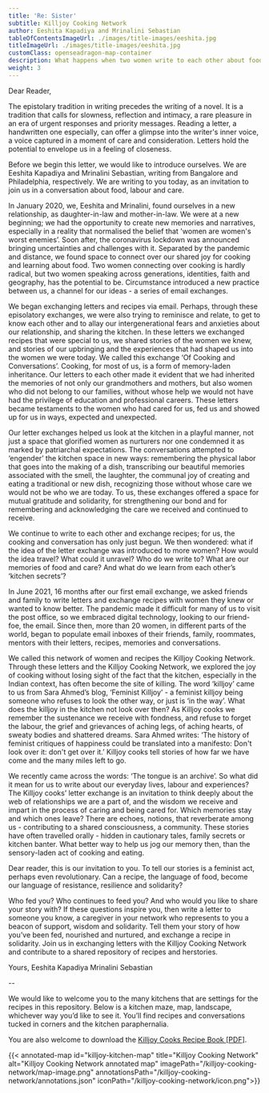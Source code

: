 ```yaml
---
title: 'Re: Sister'
subtitle: Killjoy Cooking Network
author: Eeshita Kapadiya and Mrinalini Sebastian
tableOfContentsImageUrl: ./images/title-images/eeshita.jpg
titleImageUrl: ./images/title-images/eeshita.jpg
customClass: openseadragon-map-container
description: What happens when two women write to each other about food?
weight: 3
---
```


Dear Reader,

The epistolary tradition in writing precedes the writing of a novel. It is a tradition that calls for slowness, reflection and intimacy, a rare pleasure in an era of urgent responses and priority messages. Reading a letter, a handwritten one especially, can offer a glimpse into the writer's inner voice, a voice captured in a moment of care and consideration. Letters hold the potential to envelope us in a feeling of closeness.

Before we begin this letter, we would like to introduce ourselves. We are Eeshita Kapadiya and Mrinalini Sebastian, writing from Bangalore and Philadelphia, respectively. We are writing to you today, as an invitation to join us in a conversation about food, labour and care.

In January 2020, we, Eeshita and Mrinalini, found ourselves in a new relationship, as daughter-in-law and mother-in-law. We were at a new beginning; we had the opportunity to create new memories and narratives, especially in a reality that normalised the belief that 'women are women's worst enemies’. Soon after, the coronavirus lockdown was announced bringing uncertainties and challenges with it. Separated by the pandemic and distance, we found space to connect over our shared joy for cooking and learning about food. Two women connecting over cooking is hardly radical, but two women speaking across generations, identities, faith and geography, has the potential to be. Circumstance introduced a new practice between us, a channel for our ideas - a series of email exchanges.

We began exchanging letters and recipes via email. Perhaps, through these episolatory exchanges, we were also trying to reminisce and relate, to get to know each other and to allay our intergenerational fears and anxieties about our relationship, and sharing the kitchen. In these letters we exchanged recipes that were special to us, we shared stories of the women we knew, and stories of our upbringing and the experiences that had shaped us into the women we were today. We called this exchange ‘Of Cooking and Conversations’. Cooking, for most of us, is a form of memory-laden inheritance. Our letters to each other made it evident that we had inherited the memories of not only our grandmothers and mothers, but also women who did not belong to our families, without whose help we would not have had the privilege of education and professional careers. These letters became testaments to the women who had cared for us, fed us and showed up for us in ways, expected and unexpected.

Our letter exchanges helped us look at the kitchen in a playful manner, not just a space that glorified women as nurturers nor one condemned it as marked by patriarchal expectations. The conversations attempted to ‘engender’ the kitchen space in new ways: remembering the physical labor that goes into the making of a dish, transcribing our beautiful memories associated with the smell, the laughter, the communal joy of creating and eating a traditional or new dish, recognizing those without whose care we would not be who we are today. To us, these exchanges offered a space for mutual gratitude and solidarity, for strengthening our bond and for remembering and acknowledging the care we received and continued to receive.

We continue to write to each other and exchange recipes; for us, the cooking and conversation has only just begun.
We then wondered: what if the idea of the letter exchange was introduced to more women? How would the idea travel? What could it unravel? Who do we write to? What are our memories of food and care? And what do we learn from each other’s ‘kitchen secrets’?

In June 2021, 16 months after our first email exchange, we asked friends and family to write letters and exchange recipes with women they knew or wanted to know better. The pandemic made it difficult for many of us to visit the post office, so we embraced digital technology, looking to our friend-foe, the email. Since then, more than 20 women, in different parts of the world, began to populate email inboxes of their friends, family, roommates, mentors with their letters, recipes, memories and conversations.

We called this network of women and recipes the Killjoy Cooking Network. Through these letters and the Killjoy Cooking Network, we explored the joy of cooking without losing sight of the fact that the kitchen, especially in the Indian context, has often become the site of killing. The word ‘killjoy’ came to us from Sara Ahmed’s blog, ‘Feminist Killjoy’ - a feminist killjoy being someone who refuses to look the other way, or just is ‘in the way’. What does the killjoy in the kitchen not look over then? As Killjoy cooks we remember the sustenance we receive with fondness, and refuse to forget the labour, the grief and grievances of aching legs, of aching hearts, of sweaty bodies and shattered dreams. Sara Ahmed writes: ‘The history of feminist critiques of happiness could be translated into a manifesto: Don't look over it: don't get over it.’ Killjoy cooks tell stories of how far we have come and the many miles left to go.

We recently came across the words: ‘The tongue is an archive’. So what did it mean for us to write about our everyday lives, labour and experiences? The Killjoy cooks’ letter exchange is an invitation to think deeply about the web of relationships we are a part of, and the wisdom we receive and impart in the process of caring and being cared for. Which memories stay and which ones leave? There are echoes, notions, that reverberate among us - contributing to a shared consciousness, a community. These stories have often travelled orally - hidden in cautionary tales, family secrets or kitchen banter. What better way to help us jog our memory then, than the sensory-laden act of cooking and eating.

Dear reader, this is our invitation to you.
To tell our stories is a feminist act, perhaps even revolutionary.
Can a recipe, the language of food, become our language of resistance, resilience and solidarity?

Who fed you? Who continues to feed you? And who would you like to share your story with?
If these questions inspire you, then write a letter to someone you know, a caregiver in your network who represents to you a beacon of support, wisdom and solidarity. Tell them your story of how you’ve been fed, nourished and nurtured, and exchange a recipe in solidarity. Join us in exchanging letters with the Killjoy Cooking Network and contribute to a shared repository of recipes and herstories.

Yours,
Eeshita Kapadiya
Mrinalini Sebastian

--

We would like to welcome you to the many kitchens that are settings for the recipes in this repository. Below is a kitchen maze, map, landscape, whichever way you’d like to see it. You’ll find recipes and conversations tucked in corners and the kitchen paraphernalia.

You are also welcome to download the [Killjoy Cooks Recipe Book \[PDF\]](killjoy_cooks_recipe_book.pdf).

{{< annotated-map id="killjoy-kitchen-map" title="Killjoy Cooking Network" alt="Killjoy Cooking Network annotated map" imagePath="/killjoy-cooking-network/map-image.png" annotationsPath="/killjoy-cooking-network/annotations.json" iconPath="/killjoy-cooking-network/icon.png">}}

